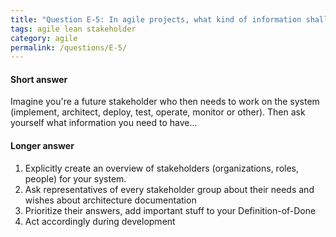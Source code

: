 ```yaml
---
title: "Question E-5: In agile projects, what kind of information shall we write down and what shall we communicate orally?"
tags: agile lean stakeholder
category: agile
permalink: /questions/E-5/
---
```


#### Short answer

Imagine you're a future stakeholder who then needs to work on the system (implement, architect, deploy, test, operate, monitor or other). Then ask yourself what information you need to have...

#### Longer answer

1. Explicitly create an overview of stakeholders (organizations, roles, people) for your system.
2. Ask representatives of every stakeholder group about their needs and wishes about architecture documentation
3. Prioritize their answers, add important stuff to your Definition-of-Done
4. Act accordingly during development
